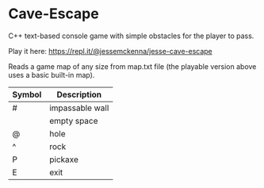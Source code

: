 # Cave-Escape
C++ text-based console game with simple obstacles for the player to pass.

Play it here: https://repl.it/@jessemckenna/jesse-cave-escape

Reads a game map of any size from map.txt file (the playable version above uses a basic built-in map).

|Symbol|Description|
|------|-----------|
|\#|impassable wall|
| |empty space|
|@|hole|
|^|rock|
|P|pickaxe|
|E|exit|
